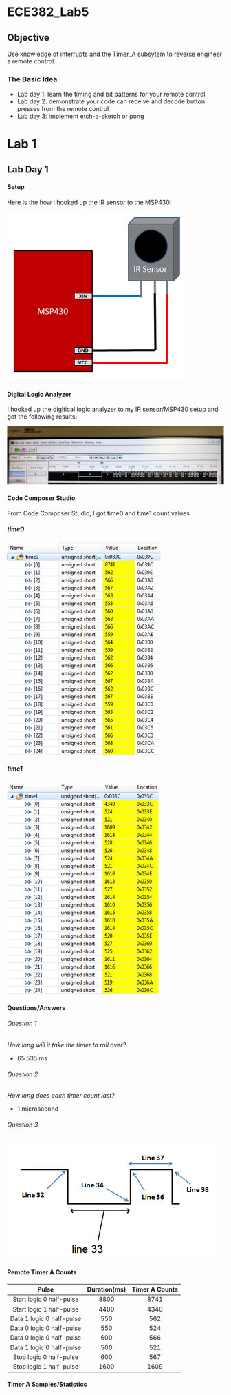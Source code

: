 ECE382_Lab5
===========

## Objective
Use knowledge of interrupts and the Timer_A subsytem to reverse engineer a remote control.

### The Basic Idea
* Lab day 1: learn the timing and bit patterns for your remote control
* Lab day 2: demonstrate your code can receive and decode button presses from the remote control
* Lab day 3: implement etch-a-sketch or pong

# Lab 1

## Lab Day 1

#### Setup
Here is the how I hooked up the IR sensor to the MSP430:

![alt test](https://github.com/sabinpark/ECE382_Lab5/blob/master/images/lab_setup.PNG "IR setup")

#### Digital Logic Analyzer
I hooked up the digitical logic analyzer to my IR sensor/MSP430 setup and got the following results:

![alt test](https://github.com/sabinpark/ECE382_Lab5/blob/master/images/digital_logic_analyzer.jpg "digital logic analyzer result")

#### Code Composer Studio
From Code Composer Studio, I got time0 and time1 count values.
##### time0
![alt test](https://github.com/sabinpark/ECE382_Lab5/blob/master/images/time0_array.PNG "time0 count result")
##### time1
![alt test](https://github.com/sabinpark/ECE382_Lab5/blob/master/images/time1_array.PNG "time1 count result")

#### Questions/Answers
###### Question 1
*How long will it take the timer to roll over?*
* 65.535 ms

###### Question 2
*How long does each timer count last?*
* 1 microsecond

###### Question 3
![alt test](https://github.com/sabinpark/ECE382_Lab5/blob/master/images/wave_form_question.PNG "waveform/code")

#### Remote Timer A Counts
|Pulse|Duration(ms)|Timer A Counts|
|:-:|:-:|:-:|
|Start logic 0 half-pulse|8800|8741|
|Start logic 1 half-pulse|4400|4340|
|Data 1 logic 0 half-pulse|550|562|
|Data 0 logic 0 half-pulse|550|524|
|Data 0 logic 0 half-pulse|600|566|
|Data 1 logic 0 half-pulse|500|521|
|Stop logic 0 half-pulse|600|567|
|Stop logic 1 half-pulse|1600|1609|

#### Timer A Samples/Statistics




